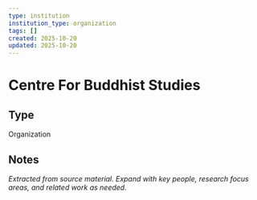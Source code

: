```yaml
---
type: institution
institution_type: organization
tags: []
created: 2025-10-20
updated: 2025-10-20
---
```


# Centre For Buddhist Studies

## Type

Organization

## Notes

*Extracted from source material. Expand with key people, research focus areas, and related work as needed.*
